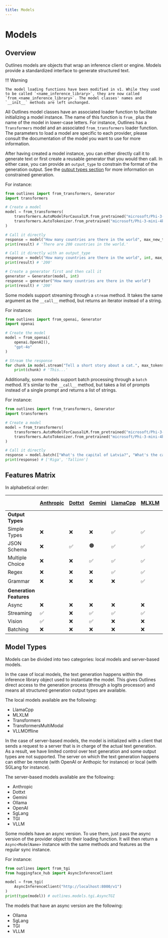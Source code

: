 ```yaml
---
title: Models
---
```


# Models

## Overview

Outlines models are objects that wrap an inference client or engine. Models provide a standardized interface to generate structured text.

!!! Warning

    The model loading functions have been modified in v1. While they used to be called `<name_inference_library>`, they are now called `from_<name_inference_library>`. The model classes' names and `__init__` methods are left unchanged.


All Outlines model classes have an associated loader function to facilitate initializing a model instance. The name of this function is `from_` plus the name of the model in lower-case letters. For instance, Outlines has a `Transformers` model and an associated `from_transformers` loader function. The parameters to load a model are specific to each provider, please consult the documentation of the model you want to use for more information.

After having created a model instance, you can either directly call it to generate text or first create a reusable generator that you would then call. In either case, you can provide an `output_type` to constrain the format of the generation output. See the [output types section](../core/output_types.md) for more information on constrained generation.

For instance:

```python
from outlines import from_transformers, Generator
import transformers

# Create a model
model = from_transformers(
    transformers.AutoModelForCausalLM.from_pretrained("microsoft/Phi-3-mini-4k-instruct"),
    transformers.AutoTokenizer.from_pretrained("microsoft/Phi-3-mini-4k-instruct"),
)

# Call it directly
response = model("How many countries are there in the world", max_new_tokens=20)
print(result) # 'There are 200 countries in the world.'

# Call it directly with an output_type
response = model("How many countries are there in the world", int, max_new_tokens=20)
print(result) # '200'

# Create a generator first and then call it
generator = Generator(model, int)
response = generator("How many countries are there in the world")
print(result) # '200'
```

Some models support streaming through a `stream` method. It takes the same argument as the `__call__` method, but returns an iterator instead of a string.

For instance:

```python
from outlines import from_openai, Generator
import openai

# Create the model
model = from_openai(
    openai.OpenAI(),
    "gpt-4o"
)

# Stream the response
for chunk in model.stream("Tell a short story about a cat.", max_tokens=50):
    print(chunk) # 'This...'
```

Additionally, some models support batch processing through a `batch` method. It's similar to the `__call__` method, but takes a list of prompts instead of a single prompt and returns a list of strings.

For instance:

```python
from outlines import from_transformers, Generator
import transformers

# Create a model
model = from_transformers(
    transformers.AutoModelForCausalLM.from_pretrained("microsoft/Phi-3-mini-4k-instruct"),
    transformers.AutoTokenizer.from_pretrained("microsoft/Phi-3-mini-4k-instruct"),
)

# Call it directly
response = model.batch(["What's the capital of Latvia?", "What's the capital of Estonia?"], max_new_tokens=20)
print(response) # ['Riga', 'Tallinn']
```

## Features Matrix

In alphabetical order:

| | [Anthropic](../../models/anthropic) | [Dottxt](../../models/dottxt) | [Gemini](../../models/gemini) | [LlamaCpp](../../models/llamacpp) | [MLXLM](../../models/mlxlm) | [Ollama](../../models/ollama) | [OpenAI](../../models/openai) | [SGLang](../../models/sglang) | [TGI](../../models/tgi) | [Transformers](../../models/transformers) | [Transformers MultiModal](../../models/transformers_multimodal) | [VLLM](../../models/vllm) | [VLLMOffline](../../models/vllm_offline) |
|---|---|---|---|---|---|---|---|---|---|---|---|---|---|
| **Output Types** | | | | | | | | | | | | | |
| Simple Types | ❌ | ❌ | ❌ | ✅ | ✅ | ❌ | ❌ | ✅ | ✅ | ✅ | ✅ | ✅ | ✅ |
| JSON Schema | ❌ | ✅ | 🟠 | ✅ | ✅ | ✅ | ✅ | ✅ | ✅ | ✅ | ✅ | ✅ | ✅ |
| Multiple Choice | ❌ | ❌ | ✅ | ✅ | ✅ | ❌ | ❌ | ✅ | ✅ | ✅ | ✅ | ✅ | ✅ |
| Regex | ❌ | ❌ | ❌ | ✅ | ✅ | ❌ | ❌ | ✅ | ✅ | ✅ | ✅ | ✅ | ✅ |
| Grammar | ❌ | ❌ | ❌ | ❌ | ✅ | ❌ | ❌ | 🟠 | ❌ | ✅ | ✅ | ✅ | ✅ |
| **Generation Features** | | | | | | | | | | | | | |
| Async | ❌ | ❌ | ❌ | ❌ | ❌ | ✅ | ❌ | ✅ | ✅ | ❌ | ❌ | ✅ | ❌ |
| Streaming | ✅ | ❌ | ✅ | ✅ | ✅ | ✅ | ✅ | ✅ | ✅ | ❌ | ❌ | ✅ | ❌ |
| Vision | ✅ | ❌ | ✅ | ❌ | ❌ | ✅ | ✅ | ❌ | ❌ | ❌ | ✅ | ❌ | ❌ |
| Batching | ❌ | ❌ | ❌ | ❌ | ❌ | ❌ | ❌ | ❌ | ❌ | ✅ | ✅ | ❌ | ✅ |

## Model Types

Models can be divided into two categories: local models and server-based models.

In the case of local models, the text generation happens within the inference library object used to instantiate the model. This gives Outlines direct access to the generation process (through a logits processor) and means all structured generation output types are available.

The local models available are the following:

- LlamaCpp
- MLXLM
- Transformers
- TransformersMultiModal
- VLLMOffline

In the case of server-based models, the model is initialized with a client that sends a request to a server that is in charge of the actual text generation. As a result, we have limited control over text generation and some output types are not supported. The server on which the text generation happens can either be remote (with OpenAI or Anthopic for instance) or local (with SGLang for instance).

The server-based models available are the following:

- Anthropic
- Dottxt
- Gemini
- Ollama
- OpenAI
- SgLang
- TGI
- VLLM

Some models have an async version. To use them, just pass the async version of the provider object to their loading function. It will then return a `Async<ModelName>` instance with the same methods and features as the regular sync instance.

For instance:

```python
from outlines import from_tgi
from huggingface_hub import AsyncInferenceClient

model = from_tgi(
    AsyncInferenceClient("http://localhost:8000/v1")
)
print(type(model)) # outlines.models.tgi.AsyncTGI
```

The models that have an async version are the following:

- Ollama
- SgLang
- TGI
- VLLM
